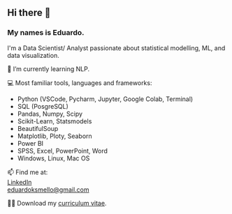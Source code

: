 ## Hi there 👋
### My names is Eduardo.
I'm a Data Scientist/ Analyst passionate about statistical modelling, ML, and data visualization.

🌱 I’m currently learning NLP.

:computer: Most familiar tools, languages and frameworks:
- Python (VSCode, Pycharm, Jupyter, Google Colab, Terminal)
- SQL (PosgreSQL)
- Pandas, Numpy, Scipy
- Scikit-Learn, Statsmodels
- BeautifulSoup
- Matplotlib, Ploty, Seaborn
- Power BI
- SPSS, Excel, PowerPoint, Word
- Windows, Linux, Mac OS

📫 Find me at:\
[LinkedIn](https://www.linkedin.com/in/eduardo-k-s-mello/)\
[eduardoksmello@gmail.com](mailto:eduardoksmello@gmail.com)

👨‍💼 Download my [curriculum vitae](https://www.dropbox.com/s/3ha133rkq0m1be4/EDUARDO%20MELLO%20-%20CIENTISTA%20DE%20DADOS%20-%20CV%20-%202021.pdf?dl=1).

<!--
**eduardoksmello/eduardoksmello** is a ✨ _special_ ✨ repository because its `README.md` (this file) appears on your GitHub profile.

Here are some ideas to get you started:

- 🔭 I’m currently working on ...
- 🌱 I’m currently learning all about Machine Learning techniques.
- ![image](https://user-images.githubusercontent.com/76400281/137038838-9b7ed84b-3822-4057-bcc0-87ad7aa47473.png) I’m interested in **Data Science**.
- 🤔 I’m looking for help with ...
- 💬 Ask me about ...
- 📫 How to reach me: ...
- 😄 Pronouns: He/Him
- ⚡ Fun fact: ...

![image](https://www.dropbox.com/s/p1qbe4i7jiwg25u/banner.png)

-->
